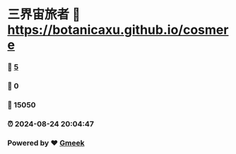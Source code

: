 # 三界宙旅者 :link: https://botanicaxu.github.io/cosmere 
### :page_facing_up: [5](https://botanicaxu.github.io/cosmere/tag.html) 
### :speech_balloon: 0 
### :hibiscus: 15050 
### :alarm_clock: 2024-08-24 20:04:47 
### Powered by :heart: [Gmeek](https://github.com/Meekdai/Gmeek)
